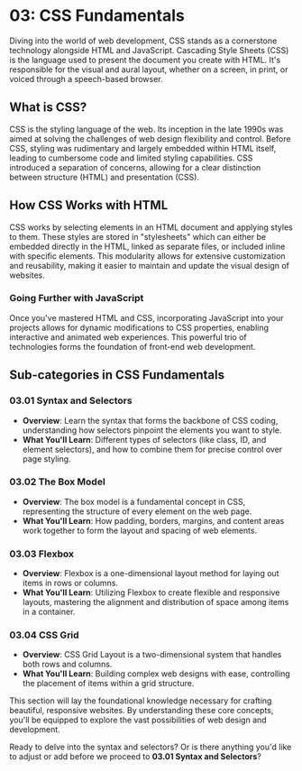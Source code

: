 # 03: CSS Fundamentals

Diving into the world of web development, CSS stands as a cornerstone technology alongside HTML and JavaScript. Cascading Style Sheets (CSS) is the language used to present the document you create with HTML. It's responsible for the visual and aural layout, whether on a screen, in print, or voiced through a speech-based browser.

## What is CSS?
CSS is the styling language of the web. Its inception in the late 1990s was aimed at solving the challenges of web design flexibility and control. Before CSS, styling was rudimentary and largely embedded within HTML itself, leading to cumbersome code and limited styling capabilities. CSS introduced a separation of concerns, allowing for a clear distinction between structure (HTML) and presentation (CSS).

## How CSS Works with HTML
CSS works by selecting elements in an HTML document and applying styles to them. These styles are stored in "stylesheets" which can either be embedded directly in the HTML, linked as separate files, or included inline with specific elements. This modularity allows for extensive customization and reusability, making it easier to maintain and update the visual design of websites.

### Going Further with JavaScript
Once you've mastered HTML and CSS, incorporating JavaScript into your projects allows for dynamic modifications to CSS properties, enabling interactive and animated web experiences. This powerful trio of technologies forms the foundation of front-end web development.

## Sub-categories in CSS Fundamentals

### 03.01 Syntax and Selectors
- **Overview**: Learn the syntax that forms the backbone of CSS coding, understanding how selectors pinpoint the elements you want to style.
- **What You'll Learn**: Different types of selectors (like class, ID, and element selectors), and how to combine them for precise control over page styling.

### 03.02 The Box Model
- **Overview**: The box model is a fundamental concept in CSS, representing the structure of every element on the web page.
- **What You'll Learn**: How padding, borders, margins, and content areas work together to form the layout and spacing of web elements.

### 03.03 Flexbox
- **Overview**: Flexbox is a one-dimensional layout method for laying out items in rows or columns.
- **What You'll Learn**: Utilizing Flexbox to create flexible and responsive layouts, mastering the alignment and distribution of space among items in a container.

### 03.04 CSS Grid
- **Overview**: CSS Grid Layout is a two-dimensional system that handles both rows and columns.
- **What You'll Learn**: Building complex web designs with ease, controlling the placement of items within a grid structure.

This section will lay the foundational knowledge necessary for crafting beautiful, responsive websites. By understanding these core concepts, you'll be equipped to explore the vast possibilities of web design and development.

Ready to delve into the syntax and selectors? Or is there anything you'd like to adjust or add before we proceed to **03.01 Syntax and Selectors**?
